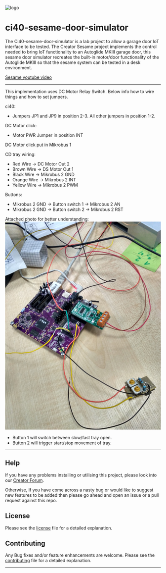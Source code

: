 ![logo](https://static.creatordev.io/logo-md-s.svg)

# ci40-sesame-door-simulator

The Ci40-sesame-door-simulator is a lab project to allow a garage door IoT interface to be tested. The Creator Sesame project implements the control needed to bring IoT functionality to an Autoglide MKIII garage door, this sesame door simulator recreates the built-in motor/door functionality of the Autoglide MKIII so that the sesame system can be tested in a desk environment.

[Sesame youtube video](https://www.youtube.com/watch?v=cXrg5ei1hVM)

---

This implementation uses DC Motor Relay Switch. Below info how to wire things and how to set jumpers.

ci40:

* Jumpers JP1 and JP9 in position 2-3. All other jumpers in position 1-2.

DC Motor click:

* Motor PWR Jumper in position INT

DC Motor click put in Mikrobus 1

CD tray wiring:

* Red Wire -> DC Motor Out 2
* Brown Wire -> DS Motor Out 1
* Black Wire -> Mikrobus 2 GND
* Orange Wire -> Mikrobus 2 INT
* Yellow Wire -> Mikrobus 2 PWM

Buttons:

* Mikrobus 2 GND -> Button switch 1 -> Mikrobus 2 AN
* Mikrobus 2 GND -> Button switch 2 -> Mikrobus 2 RST

Attached photo for better understanding:
![wiring](wiring.jpg)

* Button 1 will switch between slow/fast tray open.
* Button 2 will trigger start/stop movement of tray.

---

## Help

If you have any problems installing or utilising this project, please look into 
our [Creator Forum](https://forum.creatordev.io). 

Otherwise, If you have come across a nasty bug or would like to suggest new 
features to be added then please go ahead and open an issue or a pull request 
against this repo.

## License

Please see the [license](LICENSE) file for a detailed explanation.

## Contributing

Any Bug fixes and/or feature enhancements are welcome. Please see the 
[contributing](CONTRIBUTING.md) file for a detailed explanation.

--- 